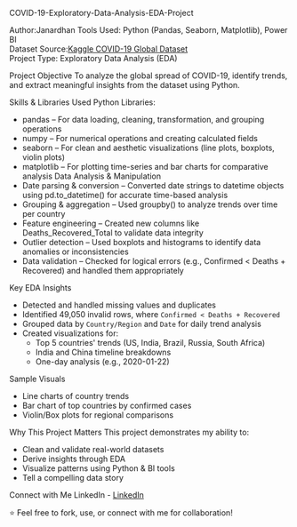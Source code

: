 COVID-19-Exploratory-Data-Analysis-EDA-Project

Author:Janardhan 
Tools Used: Python (Pandas, Seaborn, Matplotlib), Power BI  
Dataset Source:[Kaggle COVID-19 Global Dataset](https://www.kaggle.com/)  
Project Type: Exploratory Data Analysis (EDA)

Project Objective
To analyze the global spread of COVID-19, identify trends, and extract meaningful insights from the dataset using Python.

Skills & Libraries Used
Python Libraries:
 - pandas – For data loading, cleaning, transformation, and grouping operations
 - numpy – For numerical operations and creating calculated fields
 - seaborn – For clean and aesthetic visualizations (line plots, boxplots, violin plots)
 - matplotlib – For plotting time-series and bar charts for comparative analysis
Data Analysis & Manipulation
 - Date parsing & conversion – Converted date strings to datetime objects using pd.to_datetime() for accurate time-based analysis
 - Grouping & aggregation – Used groupby() to analyze trends over time per country
 - Feature engineering – Created new columns like Deaths_Recovered_Total to validate data integrity
 - Outlier detection – Used boxplots and histograms to identify data anomalies or inconsistencies
 - Data validation – Checked for logical errors (e.g., Confirmed < Deaths + Recovered) and handled them appropriately


Key EDA Insights

- Detected and handled missing values and duplicates
- Identified 49,050 invalid rows, where `Confirmed < Deaths + Recovered`
- Grouped data by `Country/Region` and `Date` for daily trend analysis
- Created visualizations for:
   - Top 5 countries' trends (US, India, Brazil, Russia, South Africa)
   - India and China timeline breakdowns
   - One-day analysis (e.g., 2020-01-22)

Sample Visuals
-  Line charts of country trends  
-  Bar chart of top countries by confirmed cases  
-  Violin/Box plots for regional comparisons

Why This Project Matters
This project demonstrates my ability to:
- Clean and validate real-world datasets
- Derive insights through EDA
- Visualize patterns using Python & BI tools
- Tell a compelling data story

Connect with Me
LinkedIn - [LinkedIn](www.linkedin.com/in/janardhan-46b045259)

⭐ Feel free to fork, use, or connect with me for collaboration!


